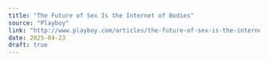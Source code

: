 ```yaml
---
title: "The Future of Sex Is the Internet of Bodies"
source: "Playboy"
link: "http://www.playboy.com/articles/the-future-of-sex-is-the-internet-of-bodies"
date: 2025-04-23
draft: true
---
```

